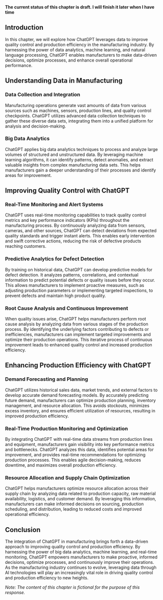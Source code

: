 **The current status of this chapter is draft. I will finish it later when I have time**

Introduction
------------

In this chapter, we will explore how ChatGPT leverages data to improve quality control and production efficiency in the manufacturing industry. By harnessing the power of data analytics, machine learning, and natural language processing, ChatGPT enables manufacturers to make data-driven decisions, optimize processes, and enhance overall operational performance.

Understanding Data in Manufacturing
-----------------------------------

### Data Collection and Integration

Manufacturing operations generate vast amounts of data from various sources such as machines, sensors, production lines, and quality control checkpoints. ChatGPT utilizes advanced data collection techniques to gather these diverse data sets, integrating them into a unified platform for analysis and decision-making.

### Big Data Analytics

ChatGPT applies big data analytics techniques to process and analyze large volumes of structured and unstructured data. By leveraging machine learning algorithms, it can identify patterns, detect anomalies, and extract valuable insights from complex manufacturing data sets. This helps manufacturers gain a deeper understanding of their processes and identify areas for improvement.

Improving Quality Control with ChatGPT
--------------------------------------

### Real-Time Monitoring and Alert Systems

ChatGPT uses real-time monitoring capabilities to track quality control metrics and key performance indicators (KPIs) throughout the manufacturing process. By continuously analyzing data from sensors, cameras, and other sources, ChatGPT can detect deviations from expected quality standards and trigger instant alerts. This enables early intervention and swift corrective actions, reducing the risk of defective products reaching customers.

### Predictive Analytics for Defect Detection

By training on historical data, ChatGPT can develop predictive models for defect detection. It analyzes patterns, correlations, and contextual information to predict potential defects or quality issues before they occur. This allows manufacturers to implement proactive measures, such as adjusting production parameters or implementing targeted inspections, to prevent defects and maintain high product quality.

### Root Cause Analysis and Continuous Improvement

When quality issues arise, ChatGPT helps manufacturers perform root cause analysis by analyzing data from various stages of the production process. By identifying the underlying factors contributing to defects or inefficiencies, manufacturers can implement targeted improvements and optimize their production operations. This iterative process of continuous improvement leads to enhanced quality control and increased production efficiency.

Enhancing Production Efficiency with ChatGPT
--------------------------------------------

### Demand Forecasting and Planning

ChatGPT utilizes historical sales data, market trends, and external factors to develop accurate demand forecasting models. By accurately predicting future demand, manufacturers can optimize production planning, inventory management, and resource allocation. This avoids stockouts, minimizes excess inventory, and ensures efficient utilization of resources, resulting in improved production efficiency.

### Real-Time Production Monitoring and Optimization

By integrating ChatGPT with real-time data streams from production lines and equipment, manufacturers gain visibility into key performance metrics and bottlenecks. ChatGPT analyzes this data, identifies potential areas for improvement, and provides real-time recommendations for optimizing production processes. This enables agile decision-making, reduces downtime, and maximizes overall production efficiency.

### Resource Allocation and Supply Chain Optimization

ChatGPT helps manufacturers optimize resource allocation across their supply chain by analyzing data related to production capacity, raw material availability, logistics, and customer demand. By leveraging this information, manufacturers can make informed decisions on sourcing, production scheduling, and distribution, leading to reduced costs and improved operational efficiency.

Conclusion
----------

The integration of ChatGPT in manufacturing brings forth a data-driven approach to improving quality control and production efficiency. By harnessing the power of big data analytics, machine learning, and real-time monitoring, ChatGPT empowers manufacturers to make proactive, informed decisions, optimize processes, and continuously improve their operations. As the manufacturing industry continues to evolve, leveraging data through AI technologies will play an increasingly vital role in driving quality control and production efficiency to new heights.

*Note: The content of this chapter is fictional for the purpose of this response.*
